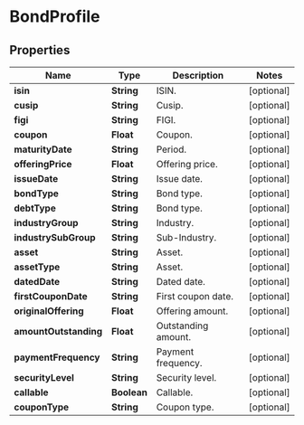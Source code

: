 # BondProfile

## Properties

 Name                  | Type        | Description         | Notes      
-----------------------|-------------|---------------------|------------
 **isin**              | **String**  | ISIN.               | [optional] 
 **cusip**             | **String**  | Cusip.              | [optional] 
 **figi**              | **String**  | FIGI.               | [optional] 
 **coupon**            | **Float**   | Coupon.             | [optional] 
 **maturityDate**      | **String**  | Period.             | [optional] 
 **offeringPrice**     | **Float**   | Offering price.     | [optional] 
 **issueDate**         | **String**  | Issue date.         | [optional] 
 **bondType**          | **String**  | Bond type.          | [optional] 
 **debtType**          | **String**  | Bond type.          | [optional] 
 **industryGroup**     | **String**  | Industry.           | [optional] 
 **industrySubGroup**  | **String**  | Sub-Industry.       | [optional] 
 **asset**             | **String**  | Asset.              | [optional] 
 **assetType**         | **String**  | Asset.              | [optional] 
 **datedDate**         | **String**  | Dated date.         | [optional] 
 **firstCouponDate**   | **String**  | First coupon date.  | [optional] 
 **originalOffering**  | **Float**   | Offering amount.    | [optional] 
 **amountOutstanding** | **Float**   | Outstanding amount. | [optional] 
 **paymentFrequency**  | **String**  | Payment frequency.  | [optional] 
 **securityLevel**     | **String**  | Security level.     | [optional] 
 **callable**          | **Boolean** | Callable.           | [optional] 
 **couponType**        | **String**  | Coupon type.        | [optional] 



